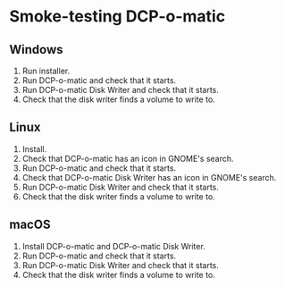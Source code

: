 # Smoke-testing DCP-o-matic

## Windows

1. Run installer.
2. Run DCP-o-matic and check that it starts.
3. Run DCP-o-matic Disk Writer and check that it starts.
4. Check that the disk writer finds a volume to write to.

## Linux

1. Install.
2. Check that DCP-o-matic has an icon in GNOME's search.
3. Run DCP-o-matic and check that it starts.
4. Check that DCP-o-matic Disk Writer has an icon in GNOME's search.
5. Run DCP-o-matic Disk Writer and check that it starts.
6. Check that the disk writer finds a volume to write to.

## macOS

1. Install DCP-o-matic and DCP-o-matic Disk Writer.
2. Run DCP-o-matic and check that it starts.
3. Run DCP-o-matic Disk Writer and check that it starts.
4. Check that the disk writer finds a volume to write to.
	
